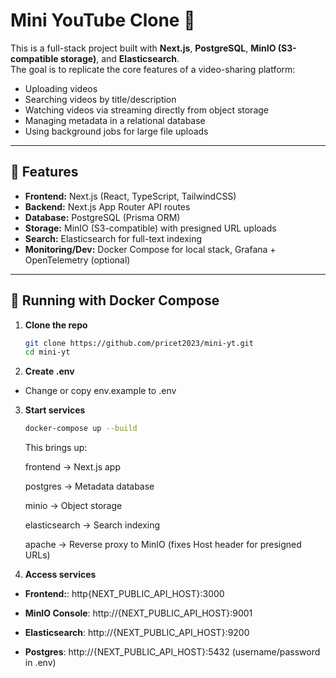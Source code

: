 # Mini YouTube Clone 🎥

This is a full-stack project built with **Next.js**, **PostgreSQL**, **MinIO (S3-compatible storage)**, and **Elasticsearch**.  
The goal is to replicate the core features of a video-sharing platform:
- Uploading videos
- Searching videos by title/description
- Watching videos via streaming directly from object storage
- Managing metadata in a relational database
- Using background jobs for large file uploads

---

## 🚀 Features

- **Frontend:** Next.js (React, TypeScript, TailwindCSS)
- **Backend:** Next.js App Router API routes
- **Database:** PostgreSQL (Prisma ORM)
- **Storage:** MinIO (S3-compatible) with presigned URL uploads
- **Search:** Elasticsearch for full-text indexing
- **Monitoring/Dev:** Docker Compose for local stack, Grafana + OpenTelemetry (optional)

---

## 🐳 Running with Docker Compose

1. **Clone the repo**
    ```bash
    git clone https://github.com/pricet2023/mini-yt.git
    cd mini-yt

2. **Create .env**
- Change or copy env.example to .env

3. **Start services**
    ```bash
    docker-compose up --build
    ```
    This brings up:

    frontend → Next.js app

    postgres → Metadata database

    minio → Object storage

    elasticsearch → Search indexing

    apache → Reverse proxy to MinIO (fixes Host header for presigned URLs)

4. **Access services**
- **Frontend:**: http{NEXT_PUBLIC_API_HOST}:3000

- **MinIO Console**: http://{NEXT_PUBLIC_API_HOST}:9001

- **Elasticsearch**: http://{NEXT_PUBLIC_API_HOST}:9200

- **Postgres**: http://{NEXT_PUBLIC_API_HOST}:5432 (username/password in .env)